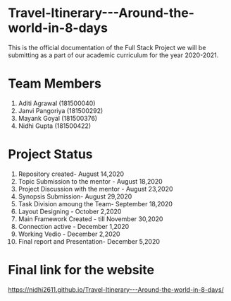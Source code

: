 # Travel-Itinerary---Around-the-world-in-8-days
This is the official documentation of the Full Stack Project we will be submitting as a part of our academic curriculum for the year 2020-2021. 

# Team Members
1. Aditi Agrawal (181500040)
2. Janvi Pangoriya (181500292)
3. Mayank Goyal (181500376)
4. Nidhi Gupta (181500422)

# Project Status
1. Repository created- August 14,2020
2. Topic Submission to the mentor - August 18,2020
3. Project Discussion with the mentor - August 23,2020
4. Synopsis Submission- August 29,2020
5. Task Division amoung the Team- September 18,2020
6. Layout Designing - October 2,2020
7. Main Framework Created - till November 30,2020
8. Connection active - December 1,2020
9. Working Vedio - December 2,2020
10. Final report and Presentation- December 5,2020

# Final link for the website
https://nidhi2611.github.io/Travel-Itinerary---Around-the-world-in-8-days/
